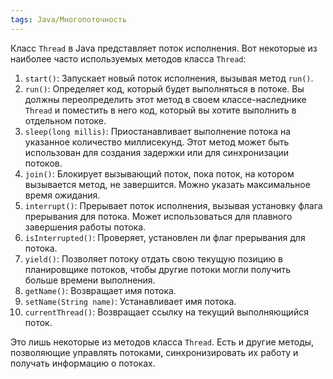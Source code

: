 ```yaml
---
tags: Java/Многопоточность
--- 
```

Класс `Thread` в Java представляет поток исполнения. Вот некоторые из наиболее часто используемых методов класса `Thread`:

1. `start()`: Запускает новый поток исполнения, вызывая метод `run()`.
2. `run()`: Определяет код, который будет выполняться в потоке. Вы должны переопределить этот метод в своем классе-наследнике `Thread` и поместить в него код, который вы хотите выполнить в отдельном потоке.
3. `sleep(long millis)`: Приостанавливает выполнение потока на указанное количество миллисекунд. Этот метод может быть использован для создания задержки или для синхронизации потоков.
4. `join()`: Блокирует вызывающий поток, пока поток, на котором вызывается метод, не завершится. Можно указать максимальное время ожидания.
5. `interrupt()`: Прерывает поток исполнения, вызывая установку флага прерывания для потока. Может использоваться для плавного завершения работы потока.
6. `isInterrupted()`: Проверяет, установлен ли флаг прерывания для потока.
7. `yield()`: Позволяет потоку отдать свою текущую позицию в планировщике потоков, чтобы другие потоки могли получить больше времени выполнения.
8. `getName()`: Возвращает имя потока.
9. `setName(String name)`: Устанавливает имя потока.
10. `currentThread()`: Возвращает ссылку на текущий выполняющийся поток.

Это лишь некоторые из методов класса `Thread`. Есть и другие методы, позволяющие управлять потоками, синхронизировать их работу и получать информацию о потоках.
